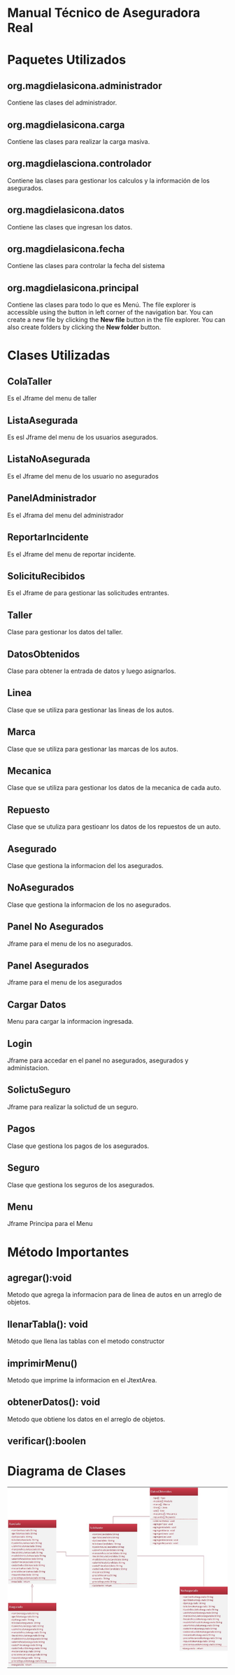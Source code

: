 ﻿# Manual Técnico de Aseguradora Real 


# Paquetes Utilizados


## org.magdielasicona.administrador
Contiene las clases del administrador.
## org.magdielasicona.carga
Contiene las clases para realizar la carga masiva.
## org.magdielasciona.controlador
Contiene las clases para gestionar los calculos y la información de los asegurados.
## org.magdielasicona.datos
Contiene las clases que ingresan los datos.
## org.magdielasicona.fecha
Contiene las clases para controlar la fecha del sistema
## org.magdielasicona.principal
Contiene las clases para todo lo que es Menú.
The file explorer is accessible using the button in left corner of the navigation bar. You can create a new file by clicking the **New file** button in the file explorer. You can also create folders by clicking the **New folder** button.

# Clases Utilizadas
##  ColaTaller
Es el Jframe del menu de taller
##  ListaAsegurada
Es esl Jframe del menu de los usuarios asegurados.
##  ListaNoAsegurada
Es el Jframe del menu de los usuario no asegurados
##  PanelAdministrador
Es el Jframa del menu del administrador
##  ReportarIncidente
Es el Jframe del menu de reportar incidente.
##  SolicituRecibidos
Es el Jframe de para gestionar las solicitudes entrantes.
##  Taller
Clase para gestionar los datos del taller.
##  DatosObtenidos
Clase para obtener la entrada de datos y luego asignarlos.

##  Linea
Clase que se utiliza para gestionar las lineas de los autos.
##  Marca
Clase que se utiliza para gestionar las marcas de los autos.
##  Mecanica
Clase que se utiliza para gestionar los datos de la mecanica de cada auto.
##  Repuesto
Clase que se utuliza para gestioanr los datos de los repuestos de un auto.
##  Asegurado
Clase que gestiona la informacion del los asegurados.
##  NoAsegurados
Clase que gestiona la informacion de los no asegurados.


## Panel No Asegurados
Jframe para el menu de los no asegurados.  
##  Panel Asegurados
Jframe para el menu de los asegurados
##  Cargar Datos
Menu para cargar la informacion ingresada.
##  Login
Jframe para accedar en el panel no asegurados, asegurados y administacion.
##  SolictuSeguro
Jframe para realizar la solictud de un seguro.
##  Pagos
Clase que gestiona los pagos de los asegurados.
##  Seguro
Clase que gestiona los seguros de los asegurados.
##  Menu
Jframe Principa para el Menu

# Método Importantes

##  agregar():void
Metodo que agrega la informacion para de linea de autos en un arreglo de objetos.
##  llenarTabla(): void 
Método que llena las tablas con el metodo constructor
##  imprimirMenu()
Metodo que imprime la informacion en el JtextArea.
##  obtenerDatos(): void
Metodo que obtiene los datos en el arreglo de objetos.

## verificar():boolen


# Diagrama de Clases
![Diagrama de Clases](IMAGENES/Captura.png)




